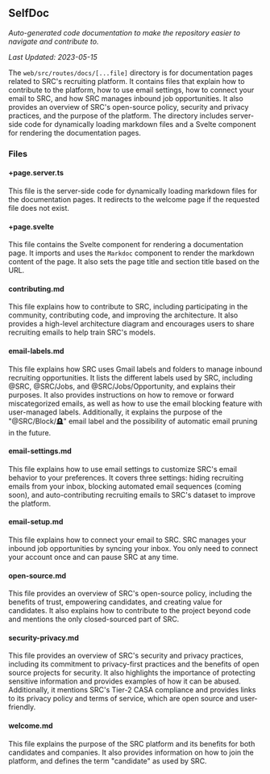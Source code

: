 <!--- START SELFDOC --->
## SelfDoc
_Auto-generated code documentation to make the repository easier to navigate and contribute to._

_Last Updated: 2023-05-15_

The `web/src/routes/docs/[...file]` directory is for documentation pages related to SRC's recruiting platform. It contains files that explain how to contribute to the platform, how to use email settings, how to connect your email to SRC, and how SRC manages inbound job opportunities. It also provides an overview of SRC's open-source policy, security and privacy practices, and the purpose of the platform. The directory includes server-side code for dynamically loading markdown files and a Svelte component for rendering the documentation pages.

### Files
#### +page.server.ts
This file is the server-side code for dynamically loading markdown files for the documentation pages. It redirects to the welcome page if the requested file does not exist.

#### +page.svelte
This file contains the Svelte component for rendering a documentation page. It imports and uses the `Markdoc` component to render the markdown content of the page. It also sets the page title and section title based on the URL.

#### contributing.md
This file explains how to contribute to SRC, including participating in the community, contributing code, and improving the architecture. It also provides a high-level architecture diagram and encourages users to share recruiting emails to help train SRC's models.

#### email-labels.md
This file explains how SRC uses Gmail labels and folders to manage inbound recruiting opportunities. It lists the different labels used by SRC, including @SRC, @SRC/Jobs, and @SRC/Jobs/Opportunity, and explains their purposes. It also provides instructions on how to remove or forward miscategorized emails, as well as how to use the email blocking feature with user-managed labels. Additionally, it explains the purpose of the "@SRC/Block/🪦" email label and the possibility of automatic email pruning in the future.

#### email-settings.md
This file explains how to use email settings to customize SRC's email behavior to your preferences. It covers three settings: hiding recruiting emails from your inbox, blocking automated email sequences (coming soon), and auto-contributing recruiting emails to SRC's dataset to improve the platform.

#### email-setup.md
This file explains how to connect your email to SRC. SRC manages your inbound job opportunities by syncing your inbox. You only need to connect your account once and can pause SRC at any time.

#### open-source.md
This file provides an overview of SRC's open-source policy, including the benefits of trust, empowering candidates, and creating value for candidates. It also explains how to contribute to the project beyond code and mentions the only closed-sourced part of SRC.

#### security-privacy.md
This file provides an overview of SRC's security and privacy practices, including its commitment to privacy-first practices and the benefits of open source projects for security. It also highlights the importance of protecting sensitive information and provides examples of how it can be abused. Additionally, it mentions SRC's Tier-2 CASA compliance and provides links to its privacy policy and terms of service, which are open source and user-friendly.

#### welcome.md
This file explains the purpose of the SRC platform and its benefits for both candidates and companies. It also provides information on how to join the platform, and defines the term "candidate" as used by SRC.

<!--- END SELFDOC --->